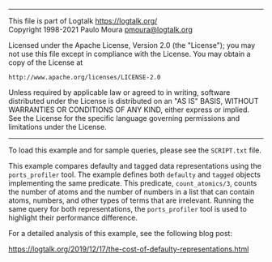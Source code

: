 ________________________________________________________________________

This file is part of Logtalk <https://logtalk.org/>  
Copyright 1998-2021 Paulo Moura <pmoura@logtalk.org>

Licensed under the Apache License, Version 2.0 (the "License");
you may not use this file except in compliance with the License.
You may obtain a copy of the License at

    http://www.apache.org/licenses/LICENSE-2.0

Unless required by applicable law or agreed to in writing, software
distributed under the License is distributed on an "AS IS" BASIS,
WITHOUT WARRANTIES OR CONDITIONS OF ANY KIND, either express or implied.
See the License for the specific language governing permissions and
limitations under the License.
________________________________________________________________________


To load this example and for sample queries, please see the `SCRIPT.txt`
file.

This example compares defaulty and tagged data representations using the
`ports_profiler` tool. The example defines both `defaulty` and `tagged`
objects implementing the same predicate. This predicate, `count_atomics/3`,
counts the number of atoms and the number of numbers in a list that can
contain atoms, numbers, and other types of terms that are irrelevant.
Running the same query for both representations, the `ports_profiler` tool
is used to highlight their performance difference.

For a detailed analysis of this example, see the following blog post:

https://logtalk.org/2019/12/17/the-cost-of-defaulty-representations.html

